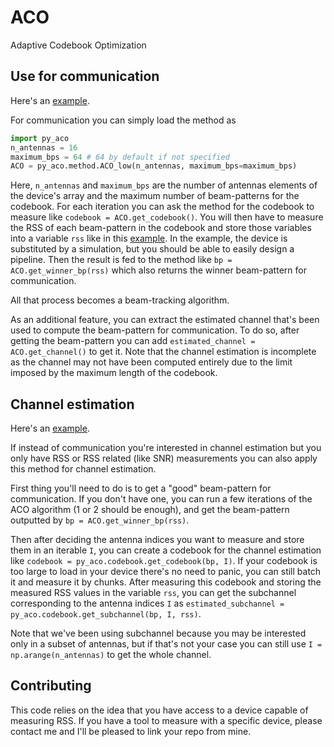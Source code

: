 # ACO
Adaptive Codebook Optimization

## Use for communication
Here's an [example](ACO/example_communication.py).

For communication you can simply load the method as
```python
import py_aco
n_antennas = 16
maximum_bps = 64 # 64 by default if not specified
ACO = py_aco.method.ACO_low(n_antennas, maximum_bps=maximum_bps)
```
Here, `n_antennas` and `maximum_bps` are the number of antennas elements of the device's array and the maximum number of beam-patterns for the codebook.
For each iteration you can ask the method for the codebook to measure like `codebook = ACO.get_codebook()`.
You will then have to measure the RSS of each beam-pattern in the codebook and store those variables into a variable `rss` like in this [example](ACO/example_communication.py).
In the example, the device is substituted by a simulation, but you should be able to easily design a pipeline.
Then the result is fed to the method like `bp = ACO.get_winner_bp(rss)` which also returns the winner beam-pattern for communication.

All that process becomes a beam-tracking algorithm.

As an additional feature, you can extract the estimated channel that's been used to compute the beam-pattern for communication.
To do so, after getting the beam-pattern you can add `estimated_channel = ACO.get_channel()` to get it. Note that the channel estimation is incomplete as the channel may not have been computed entirely due to the limit imposed by the maximum length of the codebook.

## Channel estimation
Here's an [example](ACO/example_estimation.py).

If instead of communication you're interested in channel estimation but you only have RSS or RSS related (like SNR) measurements you can also apply this method for channel estimation.

First thing you'll need to do is to get a "good" beam-pattern for communication.
If you don't have one, you can run a few iterations of the ACO algorithm (1 or 2 should be enough), and get the beam-pattern outputted by `bp = ACO.get_winner_bp(rss)`.

Then after deciding the antenna indices you want to measure and store them in an iterable `I`, you can create a codebook for the channel estimation like `codebook = py_aco.codebook.get_codebook(bp, I)`.
If your codebook is too large to load in your device there's no need to panic, you can still batch it and measure it by chunks.
After measuring this codebook and storing the measured RSS values in the variable `rss`, you can get the subchannel corresponding to the antenna indices `I` as `estimated_subchannel = py_aco.codebook.get_subchannel(bp, I, rss)`.

Note that we've been using subchannel because you may be interested only in a subset of antennas, but if that's not your case you can still use `I = np.arange(n_antennas)` to get the whole channel.

## Contributing
This code relies on the idea that you have access to a device capable of measuring RSS.
If you have a tool to measure with a specific device, please contact me and I'll be pleased to link your repo from mine.
